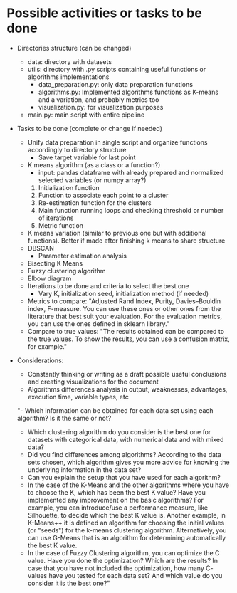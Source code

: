 # Possible activities or tasks to be done
+ Directories structure (can be changed)
  + data: directory with datasets
  + utils: directory with .py scripts containing useful functions or algorithms implementations
    + data_preparation.py: only data preparation functions
    + algorithms.py: Implemented algorithms functions as K-means and a variation, and probably metrics too
    + visualization.py: for visualization purposes
  + main.py: main script with entire pipeline
  
+ Tasks to be done (complete or change if needed)
  + Unify data preparation in single script and organize functions accordingly to directory structure
    + Save target variable for last point
  + K means algorithm (as a class or a function?)
    + input: pandas dataframe with already prepared and normalized selected variables (or numpy array?)
    1. Initialization function
    2. Function to associate each point to a cluster
    3. Re-estimation function for the clusters
    4. Main function running loops and checking threshold or number of iterations
    5. Metric function
  + K means variation (similar to previous one but with additional functions). Better if made after finishing k means to share structure
  + DBSCAN
    + Parameter estimation analysis
  + Bisecting K Means
  + Fuzzy clustering algorithm
  + Elbow diagram
  + Iterations to be done and criteria to select the best one
    + Vary K, initialization seed, initialization method (if needed)
  + Metrics to compare: "Adjusted Rand Index, Purity, Davies–Bouldin index, F-measure. You can use these ones or other ones from the literature that best suit
your evaluation. For the evaluation metrics, you can use the ones defined in sklearn
library."
  + Compare to true values: "The results obtained can be compared to the true values. To show the results, you can use a
confusion matrix, for example."
    
 + Considerations:
   + Constantly thinking or writing as a draft possible useful conclusions and creating visualizations for the document
   + Algorithms differences analysis in output, weaknesses, advantages, execution time, variable types, etc
  
    "- Which information can be obtained for each data set using each algorithm? Is it the same or
    not?
    - Which clustering algorithm do you consider is the best one for datasets with categorical data,
    with numerical data and with mixed data?
    - Did you find differences among algorithms? According to the data sets chosen, which
    algorithm gives you more advice for knowing the underlying information in the data set?
    - Can you explain the setup that you have used for each algorithm?
    - In the case of the K-Means and the other algorithms where you have to choose the K, which
    has been the best K value? Have you implemented any improvement on the basic
    algorithms? For example, you can introduce/use a performance measure, like Silhouette, to
    decide which the best K value is. Another example, in K-Means++ it is defined an algorithm
    for choosing the initial values (or "seeds") for the k-means clustering algorithm. Alternatively,
    you can use G-Means that is an algorithm for determining automatically the best K value.
    - In the case of Fuzzy Clustering algorithm, you can optimize the C value. Have you done the
    optimization? Which are the results? In case that you have not included the optimization,
    how many C- values have you tested for each data set? And which value do you consider it
    is the best one?"
    
